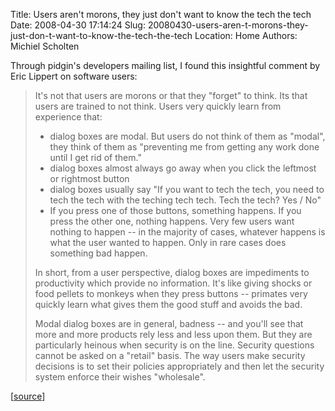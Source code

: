 Title: Users aren't morons, they just don't want to know the tech the tech
Date: 2008-04-30 17:14:24
Slug: 20080430-users-aren-t-morons-they-just-don-t-want-to-know-the-tech-the-tech
Location: Home
Authors: Michiel Scholten

<p>Through pidgin's developers mailing list, I found this insightful comment by Eric Lippert on software users:</p>

<blockquote>
<p>It's not that users are morons or that they "forget" to think. Its that users are trained to not think. Users very quickly learn from experience that:</p>

<ul>
<li>dialog boxes are modal. But users do not think of them as "modal", they think of them as "preventing me from getting any work done until I get rid of them."</li>

<li>dialog boxes almost always go away when you click the leftmost or rightmost button</li>

<li>dialog boxes usually say "If you want to tech the tech, you need to tech the tech with the teching tech tech. Tech the tech? Yes / No"</li>

<li>If you press one of those buttons, something happens. If you press the other one, nothing happens. Very few users want nothing to happen -- in the majority of cases, whatever happens is what the user wanted to happen. Only in rare cases does something bad happen.</li>
</ul>

<p>In short, from a user perspective, dialog boxes are impediments to productivity which provide no information. It's like giving shocks or food pellets to monkeys when they press buttons -- primates very quickly learn what gives them the good stuff and avoids the bad.</p>

<p>Modal dialog boxes are in general, badness -- and you'll see that more and more products rely less and less upon them. But they are particularly heinous when security is on the line. Security questions cannot be asked on a "retail" basis. The way users make security decisions is to set their policies appropriately and then let the security system enforce their wishes "wholesale".</p>
</blockquote>

<p>[<a href="http://blogs.msdn.com/ptorr/archive/2004/01/19/60352.aspx#60731">source</a>]</p>